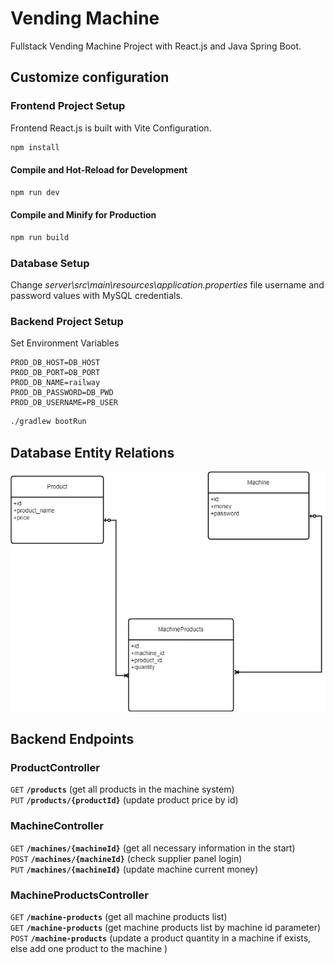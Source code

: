# Vending Machine

Fullstack Vending Machine Project with React.js and Java Spring Boot.

## Customize configuration

### Frontend Project Setup

Frontend React.js is built with Vite Configuration.

```sh
npm install
```

#### Compile and Hot-Reload for Development

```sh
npm run dev
```

#### Compile and Minify for Production

```sh
npm run build
```

### Database Setup

Change _server\src\main\resources\application.properties_ file username and password values with MySQL credentials.

### Backend Project Setup

Set Environment Variables

```properties
PROD_DB_HOST=DB_HOST
PROD_DB_PORT=DB_PORT
PROD_DB_NAME=railway
PROD_DB_PASSWORD=DB_PWD
PROD_DB_USERNAME=PB_USER
```

```sh
./gradlew bootRun
```

## Database Entity Relations

![Entities](screenshot/diagram.jpg)

## Backend Endpoints

### ProductController

<summary><code>GET</code> <code><b>/products</b></code> (get all products in the machine system)</summary>

<summary><code>PUT</code> <code><b>/products/{productId}</b></code> (update product price by id)</summary>

### MachineController

<summary><code>GET</code> <code><b>/machines/{machineId}</b></code> (get all necessary information in the start)</summary>

<summary><code>POST</code> <code><b>/machines/{machineId}</b></code> (check supplier panel login)</summary>

<summary><code>PUT</code> <code><b>/machines/{machineId}</b></code> (update machine current money)</summary>

### MachineProductsController

<summary><code>GET</code> <code><b>/machine-products</b></code> (get all machine products list)</summary>

<summary><code>GET</code> <code><b>/machine-products</b></code> (get machine products list by machine id parameter)</summary>

<summary><code>POST</code> <code><b>/machine-products</b></code> (update a product quantity in a machine if exists, else add one product to the machine )</summary>
